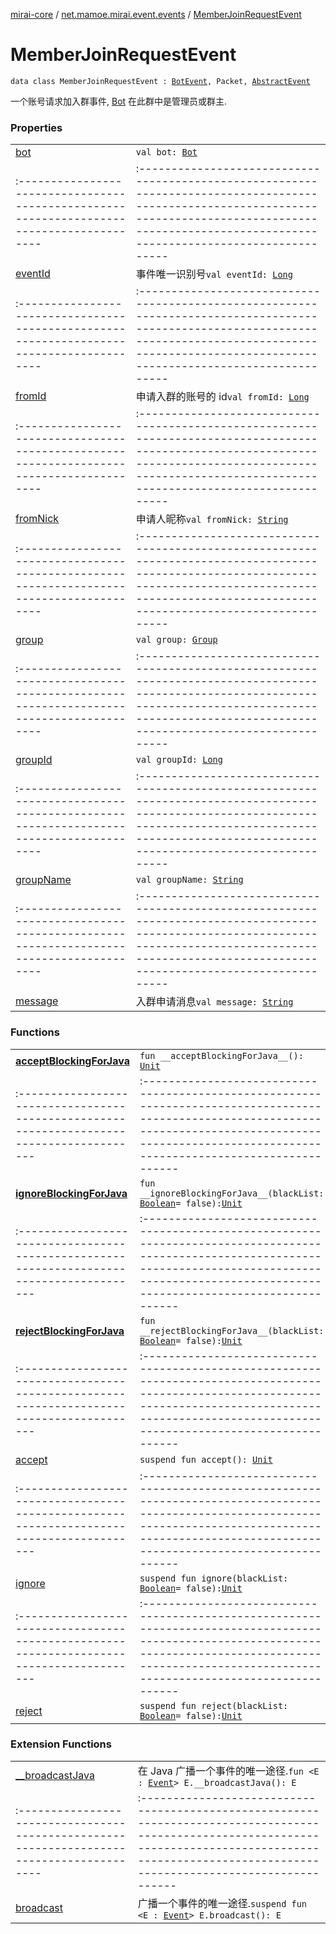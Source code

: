 [mirai-core](../../index.md) / [net.mamoe.mirai.event.events](../index.md) / [MemberJoinRequestEvent](./index.md)

# MemberJoinRequestEvent

`data class MemberJoinRequestEvent : `[`BotEvent`](../-bot-event/index.md)`, Packet, `[`AbstractEvent`](../../net.mamoe.mirai.event/-abstract-event/index.md)

一个账号请求加入群事件, [Bot](../../net.mamoe.mirai/-bot/index.md) 在此群中是管理员或群主.

### Properties
|||
|:----------------------------------------------------------------------------------------|:---------------------------------------------------------------------------------------------------------------------------------------------------------------------------------------------------------|
| [bot](bot.md) | `val bot: `[`Bot`](../../net.mamoe.mirai/-bot/index.md) ||||
|:----------------------------------------------------------------------------------------|:---------------------------------------------------------------------------------------------------------------------------------------------------------------------------------------------------------|
| [eventId](event-id.md) | 事件唯一识别号`val eventId: `[`Long`](https://kotlinlang.org/api/latest/jvm/stdlib/kotlin/-long/index.html) ||||
|:----------------------------------------------------------------------------------------|:---------------------------------------------------------------------------------------------------------------------------------------------------------------------------------------------------------|
| [fromId](from-id.md) | 申请入群的账号的 id`val fromId: `[`Long`](https://kotlinlang.org/api/latest/jvm/stdlib/kotlin/-long/index.html) ||||
|:----------------------------------------------------------------------------------------|:---------------------------------------------------------------------------------------------------------------------------------------------------------------------------------------------------------|
| [fromNick](from-nick.md) | 申请人昵称`val fromNick: `[`String`](https://kotlinlang.org/api/latest/jvm/stdlib/kotlin/-string/index.html) ||||
|:----------------------------------------------------------------------------------------|:---------------------------------------------------------------------------------------------------------------------------------------------------------------------------------------------------------|
| [group](group.md) | `val group: `[`Group`](../../net.mamoe.mirai.contact/-group/index.md) ||||
|:----------------------------------------------------------------------------------------|:---------------------------------------------------------------------------------------------------------------------------------------------------------------------------------------------------------|
| [groupId](group-id.md) | `val groupId: `[`Long`](https://kotlinlang.org/api/latest/jvm/stdlib/kotlin/-long/index.html) ||||
|:----------------------------------------------------------------------------------------|:---------------------------------------------------------------------------------------------------------------------------------------------------------------------------------------------------------|
| [groupName](group-name.md) | `val groupName: `[`String`](https://kotlinlang.org/api/latest/jvm/stdlib/kotlin/-string/index.html) ||||
|:----------------------------------------------------------------------------------------|:---------------------------------------------------------------------------------------------------------------------------------------------------------------------------------------------------------|
| [message](message.md) | 入群申请消息`val message: `[`String`](https://kotlinlang.org/api/latest/jvm/stdlib/kotlin/-string/index.html) |

### Functions
|||
|:----------------------------------------------------------------------------------------|:---------------------------------------------------------------------------------------------------------------------------------------------------------------------------------------------------------|
| [__acceptBlockingForJava__](__accept-blocking-for-java__.md) | `fun __acceptBlockingForJava__(): `[`Unit`](https://kotlinlang.org/api/latest/jvm/stdlib/kotlin/-unit/index.html) ||||
|:----------------------------------------------------------------------------------------|:---------------------------------------------------------------------------------------------------------------------------------------------------------------------------------------------------------|
| [__ignoreBlockingForJava__](__ignore-blocking-for-java__.md) | `fun __ignoreBlockingForJava__(blackList: `[`Boolean`](https://kotlinlang.org/api/latest/jvm/stdlib/kotlin/-boolean/index.html)` = false): `[`Unit`](https://kotlinlang.org/api/latest/jvm/stdlib/kotlin/-unit/index.html) ||||
|:----------------------------------------------------------------------------------------|:---------------------------------------------------------------------------------------------------------------------------------------------------------------------------------------------------------|
| [__rejectBlockingForJava__](__reject-blocking-for-java__.md) | `fun __rejectBlockingForJava__(blackList: `[`Boolean`](https://kotlinlang.org/api/latest/jvm/stdlib/kotlin/-boolean/index.html)` = false): `[`Unit`](https://kotlinlang.org/api/latest/jvm/stdlib/kotlin/-unit/index.html) ||||
|:----------------------------------------------------------------------------------------|:---------------------------------------------------------------------------------------------------------------------------------------------------------------------------------------------------------|
| [accept](accept.md) | `suspend fun accept(): `[`Unit`](https://kotlinlang.org/api/latest/jvm/stdlib/kotlin/-unit/index.html) ||||
|:----------------------------------------------------------------------------------------|:---------------------------------------------------------------------------------------------------------------------------------------------------------------------------------------------------------|
| [ignore](ignore.md) | `suspend fun ignore(blackList: `[`Boolean`](https://kotlinlang.org/api/latest/jvm/stdlib/kotlin/-boolean/index.html)` = false): `[`Unit`](https://kotlinlang.org/api/latest/jvm/stdlib/kotlin/-unit/index.html) ||||
|:----------------------------------------------------------------------------------------|:---------------------------------------------------------------------------------------------------------------------------------------------------------------------------------------------------------|
| [reject](reject.md) | `suspend fun reject(blackList: `[`Boolean`](https://kotlinlang.org/api/latest/jvm/stdlib/kotlin/-boolean/index.html)` = false): `[`Unit`](https://kotlinlang.org/api/latest/jvm/stdlib/kotlin/-unit/index.html) |

### Extension Functions
|||
|:----------------------------------------------------------------------------------------|:---------------------------------------------------------------------------------------------------------------------------------------------------------------------------------------------------------|
| [__broadcastJava](../../net.mamoe.mirai.event/__broadcast-java.md) | 在 Java 广播一个事件的唯一途径.`fun <E : `[`Event`](../../net.mamoe.mirai.event/-event/index.md)`> E.__broadcastJava(): E` ||||
|:----------------------------------------------------------------------------------------|:---------------------------------------------------------------------------------------------------------------------------------------------------------------------------------------------------------|
| [broadcast](../../net.mamoe.mirai.event/broadcast.md) | 广播一个事件的唯一途径.`suspend fun <E : `[`Event`](../../net.mamoe.mirai.event/-event/index.md)`> E.broadcast(): E` |

